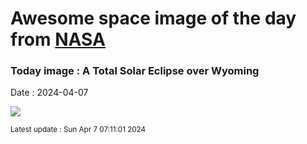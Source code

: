 
# Awesome space image of the day from [NASA](https://api.nasa.gov/)

### Today image : A Total Solar Eclipse over Wyoming
Date : 2024-04-07

![](https://apod.nasa.gov/apod/image/2404/EclipseWyoming_Cooper_960.jpg)

<small>Latest update : Sun Apr  7 07:11:01 2024</small>
        